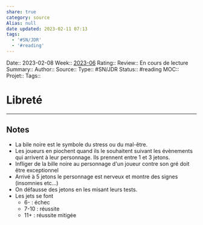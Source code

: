 ```yaml
---
share: true
category: source
Alias: null
date updated: 2023-02-11 07:13
tags:
  - '#SN/JDR'
  - '#reading'
---
```


Date:: 2023-02-08
Week:: [2023-06](../week/2023-06.md)
Rating::
Review:: En cours de lecture
Summary::
Author::
Source::
Type:: #SN/JDR
Status:: #reading
MOC::
Projet::
Tags::

# Libreté

---

## Notes

- La bile noire est le symbole du stress ou du mal-être.
- Les joueurs en piochent quand ils le souhaitent suivant les évènements qui arrivent à leur personnage. Ils prennent entre 1 et 3 jetons.
- Infliger de la bille noire au personnage d'un joueur contre son gré doit être exceptionnel
- Arrivé à 5 jetons le personnage est nerveux et montre des signes (insomnies etc...)
- On défausse des jetons en les misant leurs tests.
- Les jets se font
  - 6- : échec
  - 7-10 : réussite
  - 11+ : réussite mitigée
